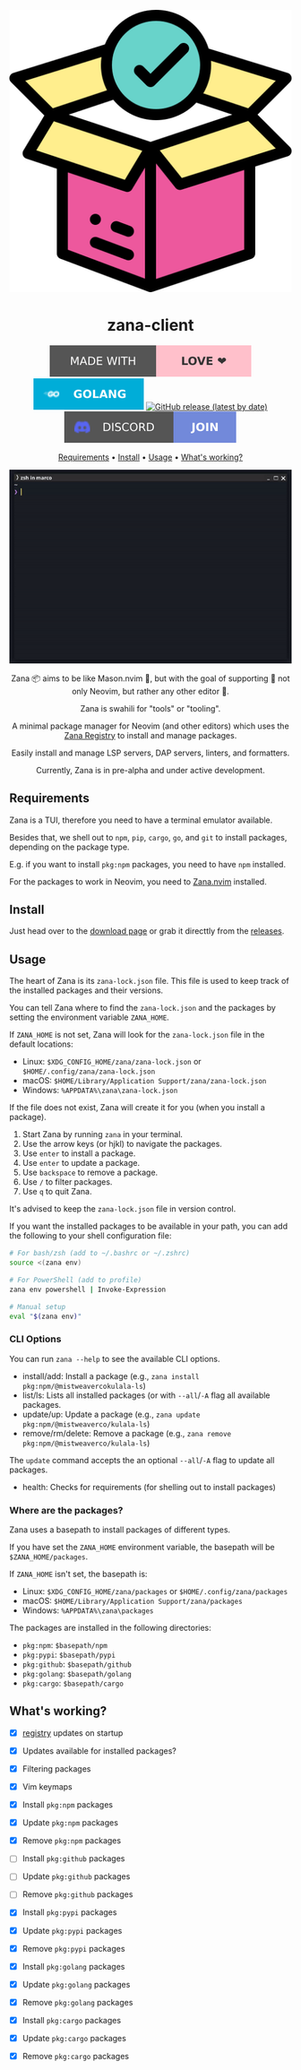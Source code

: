 <div align="center">

![Zana Logo](assets/logo.svg)

# zana-client

[![Made with love](assets/badge-made-with-love.svg)](https://github.com/mistweaverco/zana-client/graphs/contributors)
[![Go](assets/badge-golang.svg)](https://golang.org/)
[![GitHub release (latest by date)](https://img.shields.io/github/v/release/mistweaverco/zana-client?style=for-the-badge)](https://github.com/mistweaverco/zana-client/releases/latest)
[![Discord](assets/badge-discord.svg)](https://getzana.net/discord)

[Requirements](#requirements) • [Install](#install) • [Usage](#usage) • [What's working?](#whats-working)

<p></p>

![Zana Demo Gif](assets/demo.gif)

<p></p>

Zana 📦 aims to be like Mason.nvim 🧱,
but with the goal of supporting 🌈 not only Neovim,
but rather any other editor 🫶.

Zana is swahili for "tools" or "tooling".

A minimal package manager for Neovim (and other editors) which
uses the [Zana Registry][zana-registry] to install and manage packages.

Easily install and manage LSP servers, DAP servers, linters, and formatters.

<p></p>

Currently, Zana is in pre-alpha and under active development.

<p></p>

</div>

## Requirements

Zana is a TUI, therefore you need to have a terminal emulator available.

Besides that, we shell out to `npm`, `pip`, `cargo`, `go`, and `git` to install packages,
depending on the package type.

E.g. if you want to install `pkg:npm` packages, you need to have `npm` installed.

For the packages to work in Neovim, you need to
[Zana.nvim](https://github.com/mistweaverco/zana.nvim) installed.

## Install

Just head over to the [download page][download-page] or
grab it directtly from the [releases][releases-page].

## Usage

The heart of Zana is its `zana-lock.json` file.
This file is used to keep track of the installed packages and their versions.

You can tell Zana where to find the `zana-lock.json` and
the packages by setting the environment variable `ZANA_HOME`.

If `ZANA_HOME` is not set,
Zana will look for the `zana-lock.json` file in the default locations:

- Linux: `$XDG_CONFIG_HOME/zana/zana-lock.json` or `$HOME/.config/zana/zana-lock.json`
- macOS: `$HOME/Library/Application Support/zana/zana-lock.json`
- Windows: `%APPDATA%\zana\zana-lock.json`

If the file does not exist,
Zana will create it for you (when you install a package).

1. Start Zana by running `zana` in your terminal.
2. Use the arrow keys (or hjkl) to navigate the packages.
3. Use `enter` to install a package.
4. Use `enter` to update a package.
5. Use `backspace` to remove a package.
6. Use `/` to filter packages.
7. Use `q` to quit Zana.

It's advised to keep the `zana-lock.json` file in version control.

If you want the installed packages to be available in your path,
you can add the following to your shell configuration file:

```sh
# For bash/zsh (add to ~/.bashrc or ~/.zshrc)
source <(zana env)
```

```sh
# For PowerShell (add to profile)
zana env powershell | Invoke-Expression
```

```sh
# Manual setup
eval "$(zana env)"
```

### CLI Options

You can run `zana --help` to see the available CLI options.

- install/add: Install a package (e.g., `zana install pkg:npm/@mistweavercokulala-ls`)
- list/ls: Lists all installed packages (or with `--all`/`-A` flag all available packages.
- update/up: Update a package (e.g., `zana update pkg:npm/@mistweaverco/kulala-ls`)
- remove/rm/delete: Remove a package (e.g., `zana remove pkg:npm/@mistweaverco/kulala-ls`)

The `update` command accepts the an optional `--all`/`-A` flag to update all packages.

- health: Checks for requirements (for shelling out to install packages)

### Where are the packages?

Zana uses a basepath to install packages of different types.

If you have set the `ZANA_HOME` environment variable,
the basepath will be `$ZANA_HOME/packages`.

If `ZANA_HOME` isn't set, the basepath is:

- Linux: `$XDG_CONFIG_HOME/zana/packages` or `$HOME/.config/zana/packages`
- macOS: `$HOME/Library/Application Support/zana/packages`
- Windows: `%APPDATA%\zana\packages`

The packages are installed in the following directories:

- `pkg:npm`: `$basepath/npm`
- `pkg:pypi`: `$basepath/pypi`
- `pkg:github`: `$basepath/github`
- `pkg:golang`: `$basepath/golang`
- `pkg:cargo`: `$basepath/cargo`

## What's working?

- [x] [registry](https://github.com/mistweaverco/zana-registry) updates on startup
- [x] Updates available for installed packages?
- [x] Filtering packages
- [x] Vim keymaps
- [x] Install `pkg:npm` packages
- [x] Update `pkg:npm` packages
- [x] Remove `pkg:npm` packages
- [ ] Install `pkg:github` packages
- [ ] Update `pkg:github` packages
- [ ] Remove `pkg:github` packages
- [x] Install `pkg:pypi` packages
- [x] Update `pkg:pypi` packages
- [x] Remove `pkg:pypi` packages
- [x] Install `pkg:golang` packages
- [x] Update `pkg:golang` packages
- [x] Remove `pkg:golang` packages
- [x] Install `pkg:cargo` packages
- [x] Update `pkg:cargo` packages
- [x] Remove `pkg:cargo` packages


[download-page]: https://getzana.net/#download
[releases-page]: https://github.com/mistweaverco/zana-client/releases/latest
[zana-registry]: https://github.com/mistweaverco/zana-registry

